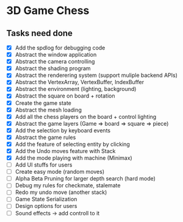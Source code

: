 # 3D Game Chess

## Tasks need done
- [x] Add the spdlog for debugging code
- [x] Abstract the window application
- [x] Abstract the camera controlling
- [x] Abstract the shading program
- [x] Abstract the renderering system (support muliple backend APIs)
- [x] Abstract the VertexArray, VertexBuffer, IndexBuffer 
- [x] Abstract the environment (lighting, background)
- [x] Abstract the square on board + rotation
- [x] Create the game state
- [x] Abstract the mesh loading
- [x] Add all the chess players on the board + control lighting
- [x] Abstract the game layers (Game => board => square => piece)
- [x] Add the selection by keyboard events
- [x] Abstract the game rules
- [x] Add the feature of selecting entity by clicking
- [x] Add the Undo moves feature with Stack
- [x] Add the mode playing with machine (Minimax)
- [ ] Add UI stuffs for users
- [ ] Create easy mode (random moves)
- [ ] Alpha Beta Pruning for larger depth search (hard mode)
- [ ] Debug my rules for checkmate, stalemate
- [ ] Redo my undo move (another stack)
- [ ] Game State Serialization
- [ ] Design options for users
- [ ] Sound effects -> add controll to it